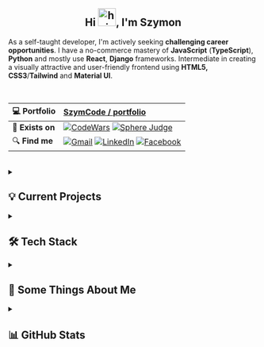 
<h2 align="center">
  Hi <img alt="hi" src="https://raw.githubusercontent.com/aemmadi/aemmadi/master/wave.gif" width="36"/>, I'm Szymon
</h2>

As a self-taught developer, I'm actively seeking **challenging career opportunities**. I have a no-commerce mastery of **JavaScript** (**TypeScript**), **Python** and mostly use **React**, **Django** frameworks. Intermediate in creating a visually attractive and user-friendly frontend using **HTML5, CSS3**/**Tailwind** and **Material UI**.

<br/>

| 💻 **Portfolio**| [SzymCode / portfolio](https://github.com/SzymCode/SzymCode/tree/main/portfolio)|
|:-|:-|
| 🚀 **Exists on**| [![CodeWars](https://img.shields.io/badge/CodeWars-4%20KYU-1f5be7?logo=codewars&logoColor=white)](https://www.codewars.com/users/SzymCode) [![Sphere Judge](https://img.shields.io/badge/SPOJ-szymcode-blue?logo=spoj&logoColor=white)](https://www.spoj.com/users/szymcode)
| 🔍 **Find me**| [![Gmail](https://img.shields.io/badge/-Gmail-informational?style=flat&logo=gmail&color=white)](mailto:s.radomski19@gmail.com) [![LinkedIn](https://img.shields.io/badge/LinkedIn-0A66C2?logo=linkedin&logoColor=white)](https://www.linkedin.com/in/szymon-radomski/) [![Facebook](https://img.shields.io/badge/Facebook-1877F2?logo=facebook&logoColor=white)](https://www.facebook.com/s.radomski16) |

<br/>


<details> <summary> <h2> 💡 Current Projects  </summary>

[![ContactBook](https://github-readme-stats-sigma-five.vercel.app/api/pin/?username=szymcode&repo=contactbook)](https://github.com/szymcode/contactbook)
[![ECommerceTemplate](https://github-readme-stats-sigma-five.vercel.app/api/pin/?username=szymcode&repo=ecommercetemplate)](https://github.com/szymcode/ecommercetemplate)

</details>    


<details> <summary> <h2> 🛠️ Tech Stack  </summary>

Main|<img src="https://shields.io/badge/react-black?logo=react&style=for-the-badge%22"/> <img src="https://img.shields.io/badge/Django-%23092e20.svg?logo=django&logoColor=white&style=flat"/> <img src="https://img.shields.io/badge/Django-REST-ff1709?style=flat&logo=django&logoColor=white&color=ff1709&labelColor=gray"/> <img src="https://img.shields.io/badge/HTML5-%23e34f26.svg?logo=html5&logoColor=white&style=flat"/> <img src="https://img.shields.io/badge/CSS3-%231572b6.svg?logo=css3&logoColor=white&style=flat" alt="CSS3"/> <img src="https://img.shields.io/badge/TypeScript-3178C6?logo=typescript&logoColor=white"/> <img src="https://img.shields.io/badge/-Tailwind-38B2AC?logo=tailwind-css&logoColor=white"/> <img src="https://img.shields.io/badge/Next.js-000000?logo=next.js&logoColor=white" />
-|:-
Have experienced| <img src="https://img.shields.io/badge/Bootstrap-%237952b3.svg?logo=bootstrap&logoColor=white&style=flat" alt="Bootstrap" /> <img src="https://img.shields.io/badge/%20-%20Material%20UI-blue" />  <img src="https://img.shields.io/badge/Redux-764ABC?logo=redux&logoColor=white" />  <img src="https://img.shields.io/badge/Strapi-2E7EEA?logo=strapi&logoColor=white" /> <img src="https://img.shields.io/badge/Shopify-7AB55C?logo=shopify&logoColor=white" /> <img src="https://img.shields.io/badge/Docker-2496ED?logo=docker&logoColor=white"> <img src="https://img.shields.io/badge/PostgreSQL-4169E1?logo=postgresql&logoColor=white"/> <img src="https://img.shields.io/badge/Webpack-00599C?logo=webpack&logoColor=white" />
IDEs|<img src="https://img.shields.io/badge/Visual%20Studio-007ACC?logo=visual-studio&logoColor=white"/> <img src="https://img.shields.io/badge/PyCharm-black?logo=pycharm&logoColor=green"/> <img src="https://img.shields.io/badge/Jupyter-%23FA0F00.svg?style=flat&logo=jupyter&logoColor=white" alt="Jupyter Notebook" /> <img src="https://img.shields.io/badge/DataGrip-black?style=flat-square&logo=datagrip&logoColor=white" />
Tools|<img src="https://img.shields.io/badge/git-%23d22128.svg?logo=git&logoColor=white&style=flat" /> <img src="https://img.shields.io/badge/GitHub-181717?logo=github&logoColor=white" /> <img src="https://img.shields.io/badge/npm-CB3837?logo=npm&logoColor=white"/> <img src="https://img.shields.io/badge/AWS-232F3E?logo=amazon-aws&logoColor=white"/> <img src="https://img.shields.io/badge/Adobe%20Photoshop-00599C?logo=adobe-photoshop&logoColor=white"/> <img src="https://img.shields.io/badge/Figma-000000?logo=figma&logoColor=white"/> <img src="https://img.shields.io/badge/insomnia-%23d22128.svg?logo=insomnia&logoColor=white&style=flat" />
Forgotten|<img src="https://img.shields.io/badge/C++-00599C?logo=c%2B%2B&logoColor=white"/> <img src="https://img.shields.io/badge/Redis-ff1709?logo=redis&logoColor=white" /> <img src="https://img.shields.io/badge/TensorFlow-red?logo=tensorflow&logoColor=white" /> <img src="https://img.shields.io/badge/nginx-%23009639.svg?style=flat&logo=nginx&logoColor=white" alt="nginx" /> 
</details>  


<details><summary> <h2> 💬 Some Things About Me  </summary> 

* 📓 I'm gaining knowledge from documentations in addition to books, courses and YouTube videos.
* 🏊 Really love swimming.
* 🧠 Rubik's cube CFOP sub 25 | Blindfold 4 min with memorize.
* 📚 Books that have impacted me: "Be Obsessed or Be Average" (G.Cardone), "The Power of Now" (E.Tolle) and "Beyond the Pleasure Principle" (S. Freud).

</details>


<details><summary> <h2> 📊 GitHub Stats  </summary> 

![Top Langs](https://github-readme-stats-sigma-five.vercel.app/api/top-langs/?username=SzymCode&layout=compact)

</details>  


